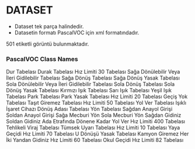 # DATASET

* Dataset tek parça halindedir.
* Datasetin formatı PascalVOC için xml formatındadır.


501 etiketli görüntü bulunmaktadır.



### PascalVOC Class Names

Dur Tabelası
Durak Tabelası
Hız Limiti 30 Tabelası
Sağa Dönülebilir Veya İleri Gidilebilir Tabelası
Sağa Dönüş Tabelası
Sağa Dönüş Yasak Tabelası
Sola Dönülebilir Veya İleri Gidilebilir Tabelası
Sola Dönüş Tabelası
Sola Dönüş Yasak Tabelası
Kırmızı Işık Tabelası
Sarı Işık Tabelası
Yeşil Işık Tabelası
Park Tabelası
Park Yasak Tabelası
Hız Limiti 20 Tabelası
Geçiş Yok Tabelası
Taşıt Giremez Tabelası
Hız Limiti 50 Tabelası
Yol Ver Tabelası
Işıklı İşaret Cihazı
Dönüş Adası Tabelası
Yön Tabelası
Sağdan Anayol Girişi
Soldan Anayol Girişi
Sağa Mecburi Yön
Sola Mecburi Yön
Sağdan Gidiniz
Soldan Gidiniz
Ada Etrafında Dönene Kadar Yol Ver
Hız Limiti 400 Tabelası
Tehlikeli Viraj Tabelası
Tümsek Uyarı Tabelası
Hız Limiti 10 Tabelası
Yaya Geçidi
Hız Limiti 70 Tabelası
U Dönüşü Yasak Tabelası
Kamyon Giremez
Her İki Yandan Gidiniz
Hız Limiti 60 Tabelası
Okul Geçidi
Hız Limiti 82 Tabelası
